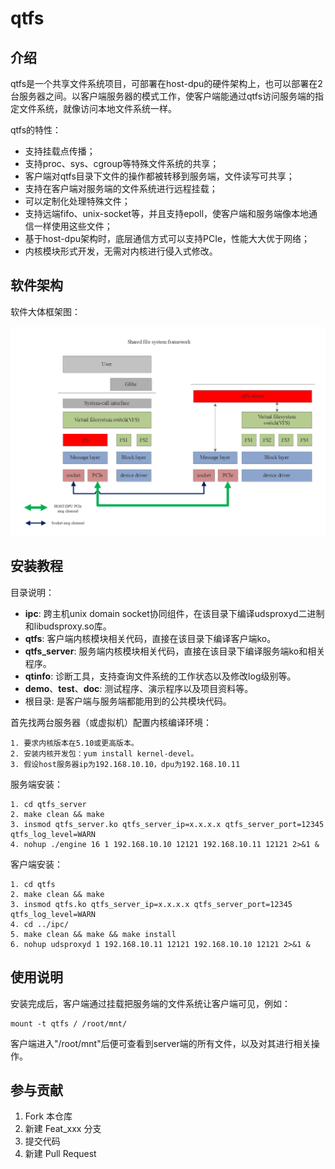# qtfs

## 介绍

qtfs是一个共享文件系统项目，可部署在host-dpu的硬件架构上，也可以部署在2台服务器之间。以客户端服务器的模式工作，使客户端能通过qtfs访问服务端的指定文件系统，就像访问本地文件系统一样。

qtfs的特性：
+ 支持挂载点传播；
+ 支持proc、sys、cgroup等特殊文件系统的共享；
+ 客户端对qtfs目录下文件的操作都被转移到服务端，文件读写可共享；
+ 支持在客户端对服务端的文件系统进行远程挂载；
+ 可以定制化处理特殊文件；
+ 支持远端fifo、unix-socket等，并且支持epoll，使客户端和服务端像本地通信一样使用这些文件；
+ 基于host-dpu架构时，底层通信方式可以支持PCIe，性能大大优于网络；
+ 内核模块形式开发，无需对内核进行侵入式修改。

## 软件架构

软件大体框架图：

![输入图片说明](doc/%20Overall_architecture_diagram.png)


## 安装教程

目录说明：
+ **ipc**: 跨主机unix domain socket协同组件，在该目录下编译udsproxyd二进制和libudsproxy.so库。
+ **qtfs**: 客户端内核模块相关代码，直接在该目录下编译客户端ko。
+ **qtfs_server**: 服务端内核模块相关代码，直接在该目录下编译服务端ko和相关程序。
+ **qtinfo**: 诊断工具，支持查询文件系统的工作状态以及修改log级别等。
+ **demo**、**test**、**doc**: 测试程序、演示程序以及项目资料等。
+ 根目录: 是客户端与服务端都能用到的公共模块代码。

首先找两台服务器（或虚拟机）配置内核编译环境：

    1. 要求内核版本在5.10或更高版本。
    2. 安装内核开发包：yum install kernel-devel。
	3. 假设host服务器ip为192.168.10.10，dpu为192.168.10.11

服务端安装：
    
    1. cd qtfs_server
    2. make clean && make
    3. insmod qtfs_server.ko qtfs_server_ip=x.x.x.x qtfs_server_port=12345 qtfs_log_level=WARN
    4. nohup ./engine 16 1 192.168.10.10 12121 192.168.10.11 12121 2>&1 &

客户端安装：
    
    1. cd qtfs
    2. make clean && make
    3. insmod qtfs.ko qtfs_server_ip=x.x.x.x qtfs_server_port=12345 qtfs_log_level=WARN
	4. cd ../ipc/
	5. make clean && make && make install
	6. nohup udsproxyd 1 192.168.10.11 12121 192.168.10.10 12121 2>&1 &

## 使用说明

安装完成后，客户端通过挂载把服务端的文件系统让客户端可见，例如：
    
    mount -t qtfs / /root/mnt/

客户端进入"/root/mnt"后便可查看到server端的所有文件，以及对其进行相关操作。

## 参与贡献

1.  Fork 本仓库
2.  新建 Feat_xxx 分支
3.  提交代码
4.  新建 Pull Request
